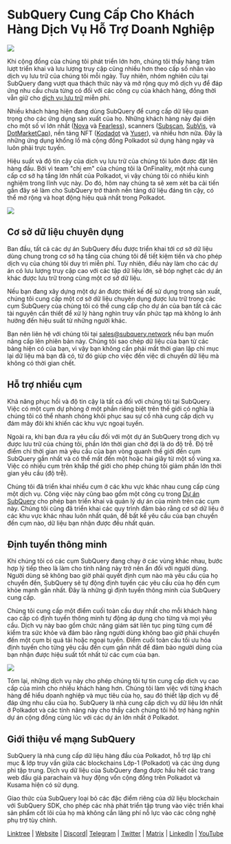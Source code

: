 # SubQuery Cung Cấp Cho Khách Hàng Dịch Vụ Hỗ Trợ Doanh Nghiệp

![](https://miro.medium.com/max/1400/1*z_StqAT5KeaxQLBCm-xpRQ.jpeg)

Khi cộng đồng của chúng tôi phát triển lớn hơn, chúng tôi thấy hàng trăm lượt triển khai và lưu lượng truy cập cũng nhiều hơn theo cấp số nhân vào dịch vụ lưu trữ của chúng tôi mỗi ngày. Tuy nhiên, nhóm nghiên cứu tại SubQuery đang vượt qua thách thức này và mở rộng quy mô dịch vụ để đáp ứng nhu cầu chưa từng có đối với các công cụ của khách hàng, đồng thời vẫn giữ cho [dịch vụ lưu trữ](https://projects.subquery.network/) miễn phí.

Nhiều khách hàng hiện đang dùng SubQuery để cung cấp dữ liệu quan trọng cho các ứng dụng sản xuất của họ. Những khách hàng này đại diện cho một số ví lớn nhất ([Nova](https://novawallet.io/) và [Fearless](https://fearlesswallet.io/)), scanners ([Subscan](https://www.subscan.io/), [SubVis](https://www.subvis.io/), và [DotMarketCap](https://dotmarketcap.com/)), nền tảng NFT ([Kodadot](https://kodadot.xyz/) và [Yuser](https://yuser.co/)), và nhiều hơn nữa. Đây là những ứng dụng khổng lồ mà cộng đồng Polkadot sử dụng hàng ngày và luôn phải trực tuyến.

Hiệu suất và độ tin cậy của dịch vụ lưu trữ của chúng tôi luôn được đặt lên hàng đầu. Bởi vì team "chị em" của chúng tôi là OnFinality, một nhà cung cấp cơ sở hạ tầng lớn nhất của Polkadot, vì vậy chúng tôi có nhiều kinh nghiệm trong lĩnh vực này. Do đó, hôm nay chúng ta sẽ xem xét ba cải tiến gần đây sẽ làm cho SubQuery trở thành nền tảng dữ liệu đáng tin cậy, có thể mở rộng và hoạt động hiệu quả nhất trong Polkadot.

![](https://miro.medium.com/max/1200/1*QckhJzjQqw9czpBMRhXgXQ.gif)

## Cơ sở dữ liệu chuyên dụng

Ban đầu, tất cả các dự án SubQuery đều được triển khai tới cơ sở dữ liệu dùng chung trong cơ sở hạ tầng của chúng tôi để tiết kiệm tiền và cho phép dịch vụ của chúng tôi duy trì miễn phí. Tuy nhiên, điều này làm cho các dự án có lưu lượng truy cập cao với các tập dữ liệu lớn, sẽ bóp nghẹt các dự án khác được lưu trữ trong cùng một cơ sở dữ liệu.

Nếu bạn đang xây dựng một dự án được thiết kế để sử dụng trong sản xuất, chúng tôi cung cấp một cơ sở dữ liệu chuyên dụng được lưu trữ trong các cụm SubQuery của chúng tôi có thể cung cấp cho dự án của bạn tất cả các tài nguyên cần thiết để xử lý hàng nghìn truy vấn phức tạp mà không lo ảnh hưởng đến hiệu suất từ những người khác.

Bạn nên liên hệ với chúng tôi tại sales@subquery.network nếu bạn muốn nâng cấp lên phiên bản này. Chúng tôi sao chép dữ liệu của bạn từ các bảng hiện có của bạn, vì vậy bạn không cần phải mất thời gian lập chỉ mục lại dữ liệu mà bạn đã có, từ đó giúp cho việc đến việc di chuyển dữ liệu mà không có thời gian chết.

## Hỗ trợ nhiều cụm

Khả năng phục hồi và độ tin cậy là tất cả đối với chúng tôi tại SubQuery. Việc có một cụm dự phòng ở một phần riêng biệt trên thế giới có nghĩa là chúng tôi có thể nhanh chóng khôi phục sau sự cố nhà cung cấp dịch vụ đám mây đôi khi khiến các khu vực ngoại tuyến.

Ngoài ra, khi bạn đưa ra yêu cầu đối với một dự án SubQuery trong dịch vụ được lưu trữ của chúng tôi, phần lớn thời gian chờ đợi là do độ trễ. Độ trễ điểm chỉ thời gian mà yêu cầu của bạn vòng quanh thế giới đến cụm SubQuery gần nhất và có thể mất đến một hoặc hai giây từ một số vùng xa. Việc có nhiều cụm trên khắp thế giới cho phép chúng tôi giảm phần lớn thời gian yêu cầu (độ trễ).

Chúng tôi đã triển khai nhiều cụm ở các khu vực khác nhau cung cấp cùng một dịch vụ. Công việc này cũng bao gồm một công cụ trong [Dự án SubQuery](https://project.subquery.network/) cho phép bạn triển khai và quản lý dự án của mình trên các cụm này. Chúng tôi cũng đã triển khai các quy trình đảm bảo rằng cơ sở dữ liệu ở các khu vực khác nhau luôn nhất quán, để bất kể yêu cầu của bạn chuyển đến cụm nào, dữ liệu bạn nhận được đều nhất quán.

## Định tuyến thông minh

Khi chúng tôi có các cụm SubQuery đang chạy ở các vùng khác nhau, bước hợp lý tiếp theo là làm cho tính năng này trở nên ẩn đối với người dùng. Người dùng sẽ không bao giờ phải quyết định cụm nào mà yêu cầu của họ chuyển đến, SubQuery sẽ tự động định tuyến các yêu cầu của họ đến cụm khỏe mạnh gần nhất. Đây là những gì định tuyến thông minh của SubQuery cung cấp.

Chúng tôi cung cấp một điểm cuối toàn cầu duy nhất cho mỗi khách hàng cao cấp có định tuyến thông minh tự động áp dụng cho từng và mọi yêu cầu. Dịch vụ này bao gồm chức năng giám sát liên tục ping từng cụm để kiểm tra sức khỏe và đảm bảo rằng người dùng không bao giờ phải chuyển đến một cụm bị quá tải hoặc ngoại tuyến. Điểm cuối toàn cầu tối ưu hóa định tuyến cho từng yêu cầu đến cụm gần nhất để đảm bảo người dùng của bạn nhận được hiệu suất tốt nhất từ các cụm của bạn.

![](https://miro.medium.com/max/1000/0*DNXDiABzli0et1MU)

Tóm lại, những dịch vụ này cho phép chúng tôi tự tin cung cấp dịch vụ cao cấp của mình cho nhiều khách hàng hơn. Chúng tôi làm việc với từng khách hàng để hiểu doanh nghiệp và mục tiêu của họ, sau đó thiết lập dịch vụ để đáp ứng nhu cầu của họ. SubQuery là nhà cung cấp dịch vụ dữ liệu lớn nhất ở Polkadot và các tính năng này cho thấy cách chúng tôi hỗ trợ hàng nghìn dự án cộng đồng cùng lúc với các dự án lớn nhất ở Polkadot.

## Giới thiệu về mạng SubQuery

SubQuery là nhà cung cấp dữ liệu hàng đầu của Polkadot, hỗ trợ lập chỉ mục & lớp truy vấn giữa các blockchains Lớp-1 (Polkadot) và các ứng dụng phi tập trung. Dịch vụ dữ liệu của SubQuery đang được hầu hết các trang web đấu giá parachain và huy động vốn cộng đồng trên Polkadot và Kusama hiện có sử dụng.

Giao thức của SubQuery loại bỏ các đặc điểm riêng của dữ liệu blockchain với SubQuery SDK, cho phép các nhà phát triển tập trung vào việc triển khai sản phẩm cốt lõi của họ mà không cần lãng phí nỗ lực vào các công nghệ phụ trợ tùy chỉnh.

[Linktree](https://linktr.ee/subquerynetwork) | [Website](https://subquery.network/) | [Discord](https://discord.com/invite/78zg8aBSMG)| [Telegram](https://t.me/subquerynetwork) | [Twitter](https://twitter.com/subquerynetwork) | [Matrix](https://matrix.to/#/#subquery:matrix.org) | [LinkedIn](https://www.linkedin.com/company/subquery) | [YouTube](https://www.youtube.com/channel/UCi1a6NUUjegcLHDFLr7CqLw)
